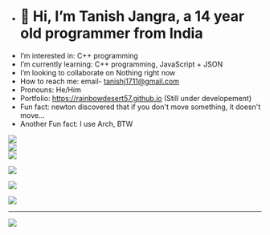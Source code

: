 - # 👋 Hi, I’m Tanish Jangra, a 14 year old programmer from India
- I’m interested in: C++ programming
- I’m currently learning: C++ programming, JavaScript + JSON
- I’m looking to collaborate on Nothing right now
- How to reach me: email- tanishj1711@gmail.com
- Pronouns: He/Him
- Portfolio: https://rainbowdesert57.github.io (Still under developement)
- Fun fact: newton discovered that if you don't move something, it doesn't move...
- Another Fun fact: I use Arch, BTW


![](https://github-readme-stats.vercel.app/api?username=rainbowdesert57&theme=shades-of-purple&hide_border=false&include_all_commits=false&count_private=false)<br/>
![](https://nirzak-streak-stats.vercel.app/?user=rainbowdesert57&theme=shades-of-purple&hide_border=false)<br/>
![](https://github-readme-stats.vercel.app/api/top-langs/?username=rainbowdesert57&theme=shades-of-purple&hide_border=false&include_all_commits=false&count_private=false&layout=compact)

![](https://github-profile-trophy.vercel.app/?username=rainbowdesert57&theme=tokyonight&no-frame=false&no-bg=false&margin-w=4)

![](https://quotes-github-readme.vercel.app/api?type=horizontal&theme=tokyonight)

![](https://github-contributor-stats.vercel.app/api?username=rainbowdesert57&limit=5&theme=shades-of-purple&combine_all_yearly_contributions=true)

---
[![](https://visitcount.itsvg.in/api?id=rainbowdesert57&icon=1&color=0)](https://visitcount.itsvg.in)

<!-- Proudly created with GPRM ( https://gprm.itsvg.in ) -->

